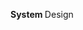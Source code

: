 <html>
  <head>
    <body>
      <p> <strong> System </strong> Design</p>
    </body>
  </head>
  </html>
